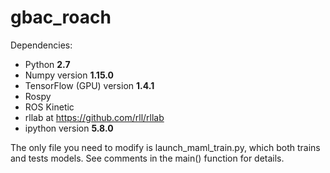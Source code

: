 # gbac_roach

Dependencies:
 * Python **2.7**
 * Numpy version **1.15.0**
 * TensorFlow (GPU) version **1.4.1**
 * Rospy
 * ROS Kinetic
 * rllab at https://github.com/rll/rllab
 * ipython version **5.8.0**



The only file you need to modify is launch_maml_train.py, which both trains and tests models. See comments in the main() function for details. 